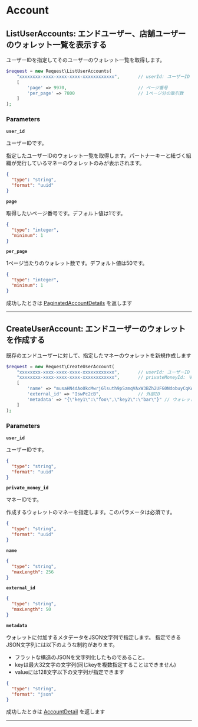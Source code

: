 # Account

<a name="list-user-accounts"></a>
## ListUserAccounts: エンドユーザー、店舗ユーザーのウォレット一覧を表示する
ユーザーIDを指定してそのユーザーのウォレット一覧を取得します。

```PHP
$request = new Request\ListUserAccounts(
    "xxxxxxxx-xxxx-xxxx-xxxx-xxxxxxxxxxxx",       // userId: ユーザーID
    [
        'page' => 9970,                           // ページ番号
        'per_page' => 7800                        // 1ページ分の取引数
    ]
);
```



### Parameters
**`user_id`** 
  

ユーザーIDです。

指定したユーザーIDのウォレット一覧を取得します。パートナーキーと紐づく組織が発行しているマネーのウォレットのみが表示されます。

```json
{
  "type": "string",
  "format": "uuid"
}
```

**`page`** 
  

取得したいページ番号です。デフォルト値は1です。

```json
{
  "type": "integer",
  "minimum": 1
}
```

**`per_page`** 
  

1ページ当たりのウォレット数です。デフォルト値は50です。

```json
{
  "type": "integer",
  "minimum": 1
}
```



成功したときは
[PaginatedAccountDetails](./responses.md#paginated-account-details)
を返します


---


<a name="create-user-account"></a>
## CreateUserAccount: エンドユーザーのウォレットを作成する
既存のエンドユーザーに対して、指定したマネーのウォレットを新規作成します

```PHP
$request = new Request\CreateUserAccount(
    "xxxxxxxx-xxxx-xxxx-xxxx-xxxxxxxxxxxx",       // userId: ユーザーID
    "xxxxxxxx-xxxx-xxxx-xxxx-xxxxxxxxxxxx",       // privateMoneyId: マネーID
    [
        'name' => "musaHN4dAo0kcMwrj6lsuth9pSzmqVAxW3BZh2UFG0NdobuyCqKAyF8XBloHn7nUM7l934bPMQ7DIwFMXGuPCrmdUDxKggDFfFvOJkxhc8IPvtQD4QxNm6tX3Guvbo2vDNfvQpElqxJKgNyOMeXS2rUoCJ5iHqor", // ウォレット名
        'external_id' => "IswPc2cB",              // 外部ID
        'metadata' => "{\"key1\":\"foo\",\"key2\":\"bar\"}" // ウォレットに付加するメタデータ
    ]
);
```



### Parameters
**`user_id`** 
  

ユーザーIDです。

```json
{
  "type": "string",
  "format": "uuid"
}
```

**`private_money_id`** 
  

マネーIDです。

作成するウォレットのマネーを指定します。このパラメータは必須です。

```json
{
  "type": "string",
  "format": "uuid"
}
```

**`name`** 
  


```json
{
  "type": "string",
  "maxLength": 256
}
```

**`external_id`** 
  


```json
{
  "type": "string",
  "maxLength": 50
}
```

**`metadata`** 
  

ウォレットに付加するメタデータをJSON文字列で指定します。
指定できるJSON文字列には以下のような制約があります。
- フラットな構造のJSONを文字列化したものであること。
- keyは最大32文字の文字列(同じkeyを複数指定することはできません)
- valueには128文字以下の文字列が指定できます

```json
{
  "type": "string",
  "format": "json"
}
```



成功したときは
[AccountDetail](./responses.md#account-detail)
を返します


---



